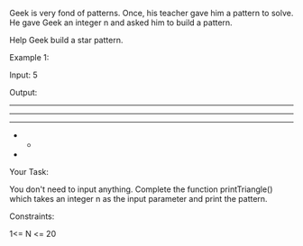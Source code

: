 Geek is very fond of patterns. Once, his teacher gave him a pattern to solve. He gave Geek an integer n and asked him to build a pattern.

Help Geek build a star pattern.

 

Example 1:

Input: 5

Output:
* * * * *
* * * * 
* * * 
* *  
* 

 

Your Task:

You don't need to input anything. Complete the function printTriangle() which takes  an integer n  as the input parameter and print the pattern.

Constraints:

1<= N <= 20
